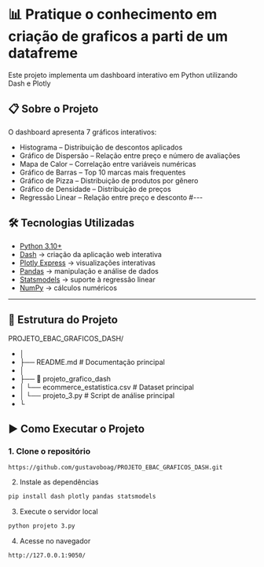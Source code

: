# 📊 Pratique o conhecimento em criação de graficos a parti de um datafreme

Este projeto implementa um dashboard interativo em Python utilizando Dash e Plotly

## 📋 Sobre o Projeto

O dashboard apresenta 7 gráficos interativos:
- Histograma – Distribuição de descontos aplicados
- Gráfico de Dispersão – Relação entre preço e número de avaliações
- Mapa de Calor – Correlação entre variáveis numéricas
- Gráfico de Barras – Top 10 marcas mais frequentes
- Gráfico de Pizza – Distribuição de produtos por gênero
- Gráfico de Densidade – Distribuição de preços
- Regressão Linear – Relação entre preço e desconto
#---

## 🛠️ Tecnologias Utilizadas

- [Python 3.10+](https://www.python.org/)  
- [Dash](https://dash.plotly.com/) → criação da aplicação web interativa  
- [Plotly Express](https://plotly.com/python/plotly-express/) → visualizações interativas  
- [Pandas](https://pandas.pydata.org/) → manipulação e análise de dados  
- [Statsmodels](https://www.statsmodels.org/stable/index.html) → suporte à regressão linear  
- [NumPy](https://numpy.org/) → cálculos numéricos  

---

## 📁 Estrutura do Projeto
PROJETO_EBAC_GRAFICOS_DASH/
- │
- ├── README.md                  # Documentação principal
- │
- ├── 📂 projeto_grafico_dash
- │   └── ecommerce_estatistica.csv   # Dataset principal
- │   └── projeto_3.py              # Script de análise principal
- └


## ▶️ Como Executar o Projeto

### 1. Clone o repositório
```
https://github.com/gustavoboag/PROJETO_EBAC_GRAFICOS_DASH.git

```
2. Instale as dependências
```bash
pip install dash plotly pandas statsmodels
```

3. Execute o servidor local
```bash
python projeto 3.py

```
4. Acesse no navegador
```
http://127.0.0.1:9050/
```
